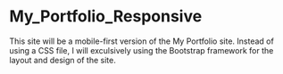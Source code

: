 # My_Portfolio_Responsive
This site will be a mobile-first version of the My Portfolio site. Instead of using a CSS file, I will exculsively using the Bootstrap framework for the layout and design of the site.
